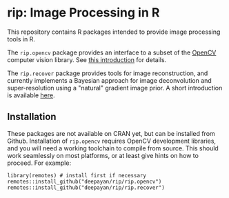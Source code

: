 # rip: Image Processing in R

This repository contains R packages intended to provide image
processing tools in R.

The `rip.opencv` package provides an interface to a subset of the
[OpenCV](http://opencv.org/) computer vision library. See [this
introduction](https://deepayan.github.io/rip/opencv-intro.html) for
details.

The `rip.recover` package provides tools for image reconstruction, and
currently implements a Bayesian approach for image deconvolution and
super-resolution using a "natural" gradient image prior. A short
introduction is available
[here](https://deepayan.github.io/rip/recover-intro.html).


## Installation

These packages are not available on CRAN yet, but can be installed
from Github. Installation of `rip.opencv` requires OpenCV development
libraries, and you will need a working toolchain to compile from
source. This should work seamlessly on most platforms, or at least
give hints on how to proceed. For example:

```
library(remotes) # install first if necessary
remotes::install_github("deepayan/rip/rip.opencv")
remotes::install_github("deepayan/rip/rip.recover")
```



